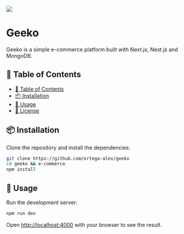 ![](./docs/images/conteiner.png)

# Geeko

Geeko is a simple e-commerce platform built with Next.js, Nest.js and MongoDB.

## 📝 Table of Contents

- [📝 Table of Contents](#-table-of-contents)
- [📦 Installation](#-installation)
- [🚀 Usage](#-usage)
- [📝 License](#-license)

## 📦 Installation

Clone the repository and install the dependencies:

```bash
git clone https://github.com/ortega-alex/geeko
cd geeko && e-commerce
npm install
```

## 🚀 Usage

Run the development server: 

```bash
npm run dev
```

Open [http://localhost:4000](http://localhost:4000) with your browser to see the result.